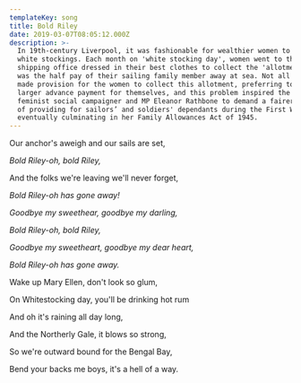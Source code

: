 ```yaml
---
templateKey: song
title: Bold Riley
date: 2019-03-07T08:05:12.000Z
description: >-
  In 19th-century Liverpool, it was fashionable for wealthier women to wear
  white stockings. Each month on 'white stocking day', women went to the
  shipping office dressed in their best clothes to collect the 'allotment' which
  was the half pay of their sailing family member away at sea. Not all sailors
  made provision for the women to collect this allotment, preferring to take a
  larger advance payment for themselves, and this problem inspired the Liverpool
  feminist social campaigner and MP Eleanor Rathbone to demand a fairer system
  of providing for sailors’ and soldiers' dependants during the First World War,
  eventually culminating in her Family Allowances Act of 1945.
---
```

Our anchor's aweigh and our sails are set,

*Bold Riley-oh, bold Riley,*

And the folks we're leaving we'll never forget,

*Bold Riley-oh has gone away!*

*Goodbye my sweethear, goodbye my darling,*

*Bold Riley-oh, bold Riley,*

*Goodbye my sweetheart, goodbye my dear heart,*

*Bold Riley-oh has gone away.*

Wake up Mary Ellen, don't look so glum,

On Whitestocking day, you'll be drinking hot rum

And oh it's raining all day long,

And the Northerly Gale, it blows so strong,

So we're outward bound for the Bengal Bay,

Bend your backs me boys, it's a hell of a way.
